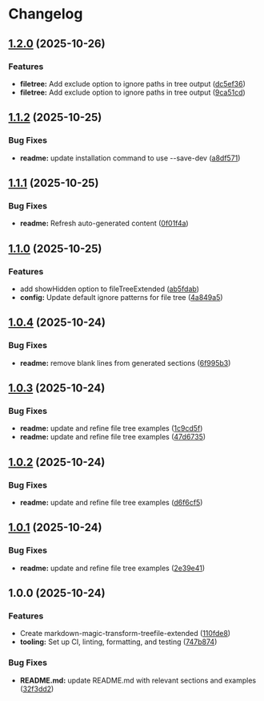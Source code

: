 # Changelog

## [1.2.0](https://github.com/ioncakephper/markdown-magic-transform-treefile-extended/compare/v1.1.2...v1.2.0) (2025-10-26)


### Features

* **filetree:** Add exclude option to ignore paths in tree output ([dc5ef36](https://github.com/ioncakephper/markdown-magic-transform-treefile-extended/commit/dc5ef36e6a47125779859a4dac1b2ea09290e60f))
* **filetree:** Add exclude option to ignore paths in tree output ([9ca51cd](https://github.com/ioncakephper/markdown-magic-transform-treefile-extended/commit/9ca51cdf4c832e0d094a72db22b484b621b0c88c))

## [1.1.2](https://github.com/ioncakephper/markdown-magic-transform-treefile-extended/compare/v1.1.1...v1.1.2) (2025-10-25)


### Bug Fixes

* **readme:** update installation command to use --save-dev ([a8df571](https://github.com/ioncakephper/markdown-magic-transform-treefile-extended/commit/a8df5713cde2f593cddf0d98031804c102697109))

## [1.1.1](https://github.com/ioncakephper/markdown-magic-transform-treefile-extended/compare/v1.1.0...v1.1.1) (2025-10-25)


### Bug Fixes

* **readme:** Refresh auto-generated content ([0f01f4a](https://github.com/ioncakephper/markdown-magic-transform-treefile-extended/commit/0f01f4ac667694d954d3b09e21040bbe7247f99d))

## [1.1.0](https://github.com/ioncakephper/markdown-magic-transform-treefile-extended/compare/v1.0.4...v1.1.0) (2025-10-25)


### Features

* add showHidden option to fileTreeExtended ([ab5fdab](https://github.com/ioncakephper/markdown-magic-transform-treefile-extended/commit/ab5fdabca2d0b065e0fbfc9fd21a53e89f23f700))
* **config:** Update default ignore patterns for file tree ([4a849a5](https://github.com/ioncakephper/markdown-magic-transform-treefile-extended/commit/4a849a588db2339bb9f1e6ba487c7c65e26be6c7))

## [1.0.4](https://github.com/ioncakephper/markdown-magic-transform-treefile-extended/compare/v1.0.3...v1.0.4) (2025-10-24)

### Bug Fixes

- **readme:** remove blank lines from generated sections ([6f995b3](https://github.com/ioncakephper/markdown-magic-transform-treefile-extended/commit/6f995b3e44f5693728e6ec584796d7d4ca40c250))

## [1.0.3](https://github.com/ioncakephper/markdown-magic-transform-treefile-extended/compare/v1.0.2...v1.0.3) (2025-10-24)

### Bug Fixes

- **readme:** update and refine file tree examples ([1c9cd5f](https://github.com/ioncakephper/markdown-magic-transform-treefile-extended/commit/1c9cd5fa0dc46d4657be280aef2ebd131e765a38))
- **readme:** update and refine file tree examples ([47d6735](https://github.com/ioncakephper/markdown-magic-transform-treefile-extended/commit/47d6735121cd57e2e2d57581422d1de188860446))

## [1.0.2](https://github.com/ioncakephper/markdown-magic-transform-treefile-extended/compare/v1.0.1...v1.0.2) (2025-10-24)

### Bug Fixes

- **readme:** update and refine file tree examples ([d6f6cf5](https://github.com/ioncakephper/markdown-magic-transform-treefile-extended/commit/d6f6cf5f89c913060d38191cadc08cd247f11b33))

## [1.0.1](https://github.com/ioncakephper/markdown-magic-transform-treefile-extended/compare/v1.0.0...v1.0.1) (2025-10-24)

### Bug Fixes

- **readme:** update and refine file tree examples ([2e39e41](https://github.com/ioncakephper/markdown-magic-transform-treefile-extended/commit/2e39e41826db26d8c17d83f41298d9718a583c84))

## 1.0.0 (2025-10-24)

### Features

- Create markdown-magic-transform-treefile-extended ([110fde8](https://github.com/ioncakephper/markdown-magic-transform-treefile-extended/commit/110fde8c13ff2076bdbc0c48a8d3d6a82af59e08))
- **tooling:** Set up CI, linting, formatting, and testing ([747b874](https://github.com/ioncakephper/markdown-magic-transform-treefile-extended/commit/747b874ae75da403202c1009fc99ec79ffedca3e))

### Bug Fixes

- **README.md:** update README.md with relevant sections and examples ([32f3dd2](https://github.com/ioncakephper/markdown-magic-transform-treefile-extended/commit/32f3dd20561d5df0171370a7dae211bd0264f878))
